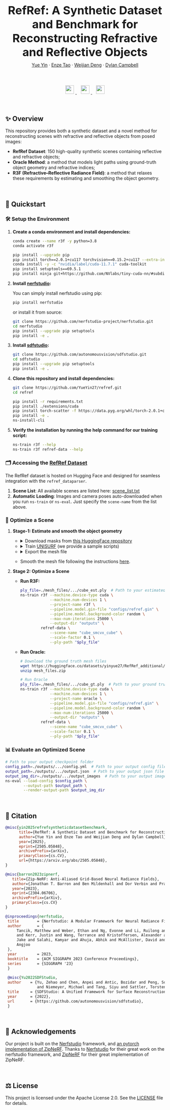 <h1 align="center" style="font-size: 36px; margin-bottom: 10px;">RefRef: A Synthetic Dataset and Benchmark for Reconstructing Refractive and Reflective Objects</h1>

<div align="center" style="margin-bottom: 20px;">
  <a href="">Yue Yin</a> · 
  <a href="">Enze Tao</a> · 
  <a href="https://weijiandeng.xyz/">Weijian Deng</a> · 
  <a href="https://sites.google.com/view/djcampbell">Dylan Campbell</a>
</div>

<br>

<p align="center">
  <a href="https://arxiv.org/abs/2505.05848">
    <img src="https://img.shields.io/badge/Paper-arXiv-red?logo=arxiv&logoColor=white" style="height: 27px; margin: 5px;">
  </a>&nbsp;
  <a href="https://huggingface.co/datasets/yinyue27/RefRef">
    <img src="https://img.shields.io/badge/Dataset-HuggingFace-yellow?logo=huggingface&logoColor=white" style="height: 27px; margin: 5px;">
  </a>&nbsp;
  <img src="https://img.shields.io/badge/Project-Website-blue?logo=google-chrome&logoColor=white" style="height: 27px; margin: 5px;">
</p>

<br>

## ✨ Overview
This repository provides both a synthetic dataset and a novel method for reconstructing scenes with refractive and reflective objects from posed images:

- **RefRef Dataset**: 150 high-quality synthetic scenes containing reflective and refractive objects;  
- **Oracle Method**: a method that models light paths using ground-truth object geometry and refractive indices;
- **R3F (Refractive–Reflective Radiance Field)**: a method that relaxes these requirements by estimating and smoothing the object geometry.  

<br>

## 🚀 Quickstart

### 🛠️ Setup the Environment

1. **Create a conda environment and install dependencies:**
   ```bash
   conda create --name r3f -y python=3.8
   conda activate r3f
   
   pip install --upgrade pip
   pip install torch==2.0.1+cu117 torchvision==0.15.2+cu117 --extra-index-url https://download.pytorch.org/whl/cu117
   conda install -y -c "nvidia/label/cuda-11.7.1" cuda-toolkit
   pip install setuptools==69.5.1
   pip install ninja git+https://github.com/NVlabs/tiny-cuda-nn/#subdirectory=bindings/torch
   ```
2. **Install [nerfstudio](https://github.com/nerfstudio-project/nerfstudio):**

      You can simply install nerfstudio using pip:
      ```bash
      pip install nerfstudio
      ```
      or install it from source:
      ```bash
      git clone https://github.com/nerfstudio-project/nerfstudio.git
      cd nerfstudio
      pip install --upgrade pip setuptools
      pip install -e .
      ```

3. **Install [sdfstudio](https://github.com/autonomousvision/sdfstudio):**
    ```bash
    git clone https://github.com/autonomousvision/sdfstudio.git
    cd sdfstudio
    pip install --upgrade pip setuptools
    pip install -e .
    ```

4. **Clone this repository and install dependencies:**
      ```bash
      git clone https://github.com/YueYin27/refref.git
      cd refref
   
      pip install -r requirements.txt
      pip install ./extensions/cuda
      pip install torch-scatter -f https://data.pyg.org/whl/torch-2.0.1+cu117.html
      pip install -e .
      ns-install-cli
      ```

5. **Verify the installation by running the help command for our training script:**
      ```bash
      ns-train r3f --help
      ns-train r3f refref-data --help
      ```

### 🗂️ Accessing the [RefRef Dataset](https://huggingface.co/datasets/yinyue27/RefRef)
  The RefRef dataset is hosted on Hugging Face and designed for seamless integration with the `refref_dataparser`.
1. **Scene List**: All available scenes are listed here: [scene_list.txt](https://huggingface.co/datasets/yinyue27/RefRef/blob/main/scene_list.txt)
2. **Automatic Loading**: Images and camera poses auto-downloaded when you run `ns-train` or `ns-eval`. Just specify the `scene-name` from the list above.


### 🔄 Optimize a Scene

1. **Stage-1: Estimate and smooth the object geometry**
   - <details>
     <summary>Download masks from <a href="https://huggingface.co/datasets/yinyue27/RefRef_additional">this HuggingFace repository</a></summary>
     
     ```bash
     wget https://huggingface.co/datasets/yinyue27/RefRef_additional/blob/main/masks.zip -O ./masks.zip
     unzip masks.zip
     ```
     </details>
   - <details>
     <summary>Train <a href="https://github.com/autonomousvision/unisurf">UNISURF</a> (we provide a sample scripts)</summary>

      ```bash
      data_dir=./data/.../cube  # Path to mask images
      ns-train unisurf --trainer.max-num-iterations 20000 \
                       --pipeline.model.sdf-field.inside-outside False \
                       --pipeline.model.near-plane 0.05 \
                       --pipeline.model.far-plane 6 \
                       --pipeline.model.far-plane-bg 20 \
                       --pipeline.model.sdf-field.bias 0.8 \
                       --pipeline.model.sdf-field.beta-init 0.5 \
                       --pipeline.model.sdf-field.use_diffuse_color True \
                       --pipeline.model.sdf-field.use-grid-feature True \
                       --pipeline.model.smooth-loss-multi 0.05 \
                       --pipeline.model.background-model none \
                       --pipeline.model.background-color black \
                       --pipeline.model.overwrite_near_far_plane True \
                       --optimizers.fields.optimizer.lr 0.0001 \
                       --vis wandb \
               blender-data \
                       --scale-factor 0.5 \
                       --data "$data_dir"
      ```
      </details>
   - <details>
     <summary>Export the mesh file</summary>
     
     ```bash
     config_path=./outputs/.../config.yml  # Path to your output config file
     output_path=./outputs/.../cube.ply  # Path to your output mesh
     ns-extract-mesh --load-config $config_path \
                     --output-path $output_path \
                     --bounding_box_min -2.1 -2.1 -2.1 \
                     --bounding_box_max 2.1 2.1 2.1 \
                     --is_occupancy True \
                     --resolution 700 \
                     --simplify_mesh True \
                     --torch_precision highest
      ```
     </details>

   - Smooth the mesh file following the instructions [here](https://arxiv.org/pdf/2505.05848).

2. **Stage 2: Optimize a Scene**
    - **Run R3F:**
      ```bash
      ply_file=./mesh_files/.../cube_est.ply  # Path to your estimated mesh file
      ns-train r3f --machine.device-type cuda \
                   --machine.num-devices 1 \
                   --project-name r3f \
                   --pipeline.model.gin-file "configs/refref.gin" \
                   --pipeline.model.background-color random \
                   --max-num-iterations 25000 \
                   --output-dir "outputs" \
               refref-data \
                   --scene-name "cube_smcvx_cube" \
                   --scale-factor 0.1 \
                   --ply-path "$ply_file"
      ```
    - **Run Oracle:**
      ```bash
      # Download the ground truth mesh files
      wget https://huggingface.co/datasets/yinyue27/RefRef_additional/blob/main/mesh_files.zip -O ./masks.zip
      unzip mesh_files.zip
      
      # Run Oracle
      ply_file=./mesh_files/.../cube_gt.ply  # Path to your ground truth mesh file
      ns-train r3f --machine.device-type cuda \
                   --machine.num-devices 1 \
                   --project-name oracle \
                   --pipeline.model.gin-file "configs/refref.gin" \
                   --pipeline.model.background-color random \
                   --max-num-iterations 25000 \
                   --output-dir "outputs" \
               refref-data \
                   --scene-name "cube_smcvx_cube" \
                   --scale-factor 0.1 \
                   --ply-path "$ply_file"
      ```

### 📊 Evaluate an Optimized Scene
   ```bash
   # Path to your output checkpoint folder
   config_path=./outputs/.../config.yml  # Path to your output config file
   output_path=./outputs/.../output.json  # Path to your output json file
   output_img_dir=./outputs/.../output_images  # Path to your output image folder
   ns-eval --load-config $config_path \
           --output-path $output_path \
           --render-output-path $output_img_dir
   ```

<br>

## 📑 Citation  
   ```bibtex
   @misc{yin2025refrefsyntheticdatasetbenchmark,
         title={RefRef: A Synthetic Dataset and Benchmark for Reconstructing Refractive and Reflective Objects}, 
         author={Yue Yin and Enze Tao and Weijian Deng and Dylan Campbell},
         year={2025},
         eprint={2505.05848},
         archivePrefix={arXiv},
         primaryClass={cs.CV},
         url={https://arxiv.org/abs/2505.05848}, 
   }
   
   @misc{barron2023zipnerf,
      title={Zip-NeRF: Anti-Aliased Grid-Based Neural Radiance Fields}, 
      author={Jonathan T. Barron and Ben Mildenhall and Dor Verbin and Pratul P. Srinivasan and Peter Hedman},
      year={2023},
      eprint={2304.06706},
      archivePrefix={arXiv},
      primaryClass={cs.CV}
   }
   
   @inproceedings{nerfstudio,
	title        = {Nerfstudio: A Modular Framework for Neural Radiance Field Development},
	author       = {
		Tancik, Matthew and Weber, Ethan and Ng, Evonne and Li, Ruilong and Yi, Brent
		and Kerr, Justin and Wang, Terrance and Kristoffersen, Alexander and Austin,
		Jake and Salahi, Kamyar and Ahuja, Abhik and McAllister, David and Kanazawa,
		Angjoo
	},
	year         = 2023,
	booktitle    = {ACM SIGGRAPH 2023 Conference Proceedings},
	series       = {SIGGRAPH '23}
    }
    
    @misc{Yu2022SDFStudio,
    author    = {Yu, Zehao and Chen, Anpei and Antic, Bozidar and Peng, Songyou and Bhattacharyya, Apratim 
                 and Niemeyer, Michael and Tang, Siyu and Sattler, Torsten and Geiger, Andreas},
    title     = {SDFStudio: A Unified Framework for Surface Reconstruction},
    year      = {2022},
    url       = {https://github.com/autonomousvision/sdfstudio},
    }
   ```

<br>

## 🙏 Acknowledgements
Our project is built on the [Nerfstudio](https://github.com/nerfstudio-project/nerfstudio) framework, and [an pytorch implementation of ZipNeRF](https://github.com/SuLvXiangXin/zipnerf-pytorch/tree/main).
Thanks to [Nerfstudio](https://github.com/nerfstudio-project/nerfstudio) for their great work on the nerfstudio framework, and [ZipNeRF](https://github.com/SuLvXiangXin/zipnerf-pytorch/tree/main) for their great implementation of ZipNeRF.

<br>

## ⚖️ License
This project is licensed under the Apache License 2.0. See the [LICENSE](LICENSE) file for details.
